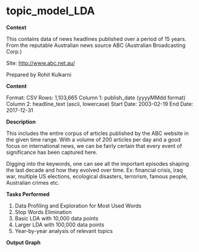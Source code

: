 # topic_model_LDA

**Context**

This contains data of news headlines published over a period of 15 years. From the reputable Australian news source ABC (Australian Broadcasting Corp.)

Site: http://www.abc.net.au/

Prepared by Rohit Kulkarni

**Content**

Format: CSV Rows: 1,103,665
Column 1: publish_date (yyyyMMdd format)
Column 2: headline_text (ascii, lowercase)
Start Date: 2003-02-19 End Date: 2017-12-31

**Description**

This includes the entire corpus of articles published by the ABC website in the given time range. With a volume of 200 articles per day and a good focus on international news, we can be fairly certain that every event of significance has been captured here.

Digging into the keywords, one can see all the important episodes shaping the last decade and how they evolved over time. Ex: financial crisis, iraq war, multiple US elections, ecological disasters, terrorism, famous people, Australian crimes etc.

**Tasks Performed**

1. Data Profiling and Exploration for Most Used Words
2. Stop Words Elimination
3. Basic LDA with 10,000 data points
4. Larger LDA with 100,000 data points
5. Year-by-year analysis of relevant topics

**Output Graph**

